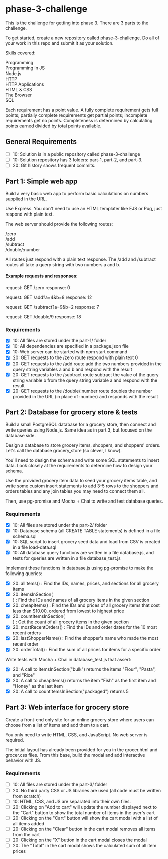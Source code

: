 # phase-3-challenge

This is the challenge for getting into phase 3. There are 3 parts to the challenge.

To get started, create a new repository called phase-3-challenge. Do all of your work in this repo and submit it as your solution.

Skills covered:

Programming <br />
Programming in JS <br />
Node.js <br />
HTTP <br />
HTTP Applications <br />
HTML & CSS <br />
The Browser <br />
SQL <br />

Each requirement has a point value. A fully complete requirement gets full points; partially complete requirements get partial points; incomplete requirements get no points. Completeness is determined by calculating points earned divided by total points available.

## General Requirements

- [ ] 10: Solution is in a public repository called phase-3-challenge
- [ ] 10: Solution repository has 3 folders: part-1, part-2, and part-3.
- [ ] 20: Git history shows frequent commits.

## Part 1: Simple web app

Build a very basic web app to perform basic calculations on numbers supplied in the URL.

Use Express. You don't need to use an HTML templater like EJS or Pug, just respond with plain text.

The web server should provide the following routes:

/zero<br />
/add<br />
/subtract<br />
/double/:number<br />

All routes just respond with a plain text response. The /add and /subtract routes all take a query string with two numbers a and b.

#### Example requests and responses:

request: GET /zero
response: 0

request: GET /add?a=4&b=8
response: 12

request: GET /subtract?a=9&b=2
response: 7

request: GET /double/9
response: 18

### Requirements

- [x] 10: All files are stored under the part-1/ folder
- [x] 10: All dependencies are specified in a package.json file
- [x] 10: Web server can be started with npm start command
- [x] 20: GET requests to the /zero route respond with plain text 0
- [x] 20: GET requests to the /add route add the two numbers provided in the query string variables a and b and respond with the result
- [x] 20: GET requests to the /subtract route subtract the value of the query string variable b from the query string variable a and respond with the result
- [x] 20: GET requests to the /double/:number route doubles the number provided in the URL (in place of :number) and responds with the result

## Part 2: Database for grocery store & tests

Build a small PostgreSQL database for a grocery store, then connect and write queries using Node.js. Same idea as in part 3, but focused on the database side.

Design a database to store grocery items, shoppers, and shoppers' orders. Let's call the database grocery_store (so clever, I know).

You'll need to design the schema and write some SQL statements to insert data. Look closely at the requirements to determine how to design your schema.

Use the provided grocery item data to seed your grocery items table, and write some custom insert statements to add 3-5 rows to the shoppers and orders tables and any join tables you may need to connect them all.

Then, use pg-promise and Mocha + Chai to write and test database queries.

### Requirements

- [x] 10: All files are stored under the part-2/ folder
- [x] 10: Database schema (all CREATE TABLE statements) is defined in a file schema.sql
- [x] 10: SQL script to insert grocery seed data and load from CSV is created in a file load-data.sql
- [x] 10: All database query functions are written in a file database.js, and tests for queries are written in a file database_test.js

Implement these functions in database.js using pg-promise to make the following queries:

- [x] 20: allItems() : Find the IDs, names, prices, and sections for all grocery items
- [x] 20: itemsInSection(<section>) : Find the IDs and names of all grocery items in the given section
- [x] 20: cheapItems() : Find the IDs and prices of all grocery items that cost less than $10.00, ordered from lowest to highest price
- [x] 20: countItemsInSection(<section>) : Get the count of all grocery items in the given section
- [x] 20: mostRecentOrders() : Find the IDs and order dates for the 10 most recent orders
- [x] 20: lastShopperName() : Find the shopper's name who made the most recent order
- [x] 20: orderTotal(<ID>) : Find the sum of all prices for items for a specific order

Write tests with Mocha + Chai in database_test.js that assert:

- [x] 20: A call to itemsInSection("bulk") returns the items "Flour", "Pasta", and "Rice"
- [x] 20: A call to cheapItems() returns the item "Fish" as the first item and "Honey" as the last item
- [x] 20: A call to countItemsInSection("packaged") returns 5

## Part 3: Web interface for grocery store

Create a front-end only site for an online grocery store where users can choose from a list of items and add them to a cart.

You only need to write HTML, CSS, and JavaScript. No web server is required.

The initial layout has already been provided for you in the grocer.html and grocer.css files. From this base, build the modal and add interactive behavior with JS.

### Requirements

- [ ] 10: All files are stored under the part-3/ folder
- [ ] 20: No third party CSS or JS libraries are used (all code must be written from scratch)
- [ ] 10: HTML, CSS, and JS are separated into their own files.
- [ ] 20: Clicking on "Add to cart" will update the number displayed next to the "Cart" button to show the total number of items in the user's cart
- [ ] 20: Clicking on the "Cart" button will show the cart modal with a list of all items added
- [ ] 20: Clicking on the "Clear" button in the cart modal removes all items from the cart
- [ ] 20: Clicking on the "X" button in the cart modal closes the modal
- [ ] 20: The "Total" in the cart modal shows the calculated sum of all item prices
